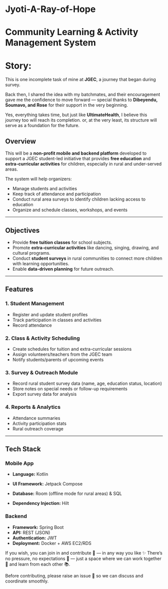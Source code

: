 # Jyoti-A-Ray-of-Hope

# Community Learning & Activity Management System

# Story:

This is one incomplete task of mine at **JGEC**,
a journey that began during survey.

Back then, I shared the idea with my batchmates,
and their encouragement gave me the confidence to move forward —
special thanks to **Dibeyendu, Soumavo, and Rose**
for their support in the very beginning.

Yes, everything takes time, but just like **UltimateHealth**,
I believe this journey too will reach its completion. or, at the very least, its structure will serve as a foundation for the future.

## Overview

This will be a **non-profit mobile and backend platform** developed to support a JGEC student-led initiative that provides **free education** and **extra-curricular activities** for children, especially in rural and under-served areas.

The system will help organizers:
- Manage students and activities
- Keep track of attendance and participation
- Conduct rural area surveys to identify children lacking access to education
- Organize and schedule classes, workshops, and events

---

## Objectives
- Provide **free tuition classes** for school subjects.
- Promote **extra-curricular activities** like dancing, singing, drawing, and cultural programs.
- Conduct **student surveys** in rural communities to connect more children with learning opportunities.
- Enable **data-driven planning** for future outreach.

---

## Features

### 1. **Student Management**
- Register and update student profiles
- Track participation in classes and activities
- Record attendance

### 2. **Class & Activity Scheduling**
- Create schedules for tuition and extra-curricular sessions
- Assign volunteers/teachers from the JGEC team
- Notify students/parents of upcoming events

### 3. **Survey & Outreach Module**
- Record rural student survey data (name, age, education status, location)
- Store notes on special needs or follow-up requirements
- Export survey data for analysis

### 4. **Reports & Analytics**
- Attendance summaries
- Activity participation stats
- Rural outreach coverage

---

## Tech Stack

### Mobile App
- **Language:** Kotlin
- **UI Framework:** Jetpack Compose

- **Database:** Room (offline mode for rural areas) & SQL
- **Dependency Injection:** Hilt

### Backend
- **Framework:** Spring Boot
- **API:** REST (JSON)
- **Authentication:** JWT
- **Deployment:** Docker + AWS EC2/RDS


If you wish, you can join in and contribute 🤝 — in any way you like ✨
There’s no pressure, no expectations 🌿 — just a space where we can work together 🤗 and learn from each other 📚.


Before contributing, please raise an issue 📝 so we can discuss and coordinate smoothly.


